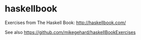 # haskellbook

Exercises from The Haskell Book: http://haskellbook.com/

See also https://github.com/mikegehard/haskellBookExercises
